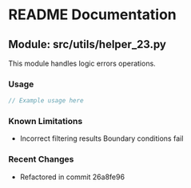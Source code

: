 # README Documentation

## Module: src/utils/helper_23.py

This module handles logic errors operations.

### Usage

```javascript
// Example usage here
```

### Known Limitations

- Incorrect filtering results Boundary conditions fail

### Recent Changes

- Refactored in commit 26a8fe96
